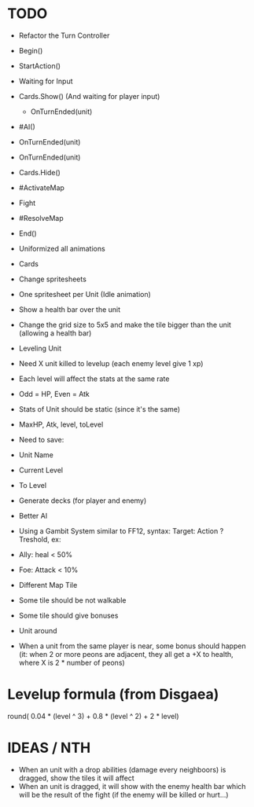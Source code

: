 TODO
====

* Refactor the Turn Controller
 * Begin()
 * StartAction()
 * Waiting for Input
  * Cards.Show() (And waiting for player input)
    * OnTurnEnded(unit)
  * #AI()
   * OnTurnEnded(unit)
 * OnTurnEnded(unit)
 * Cards.Hide()
 * #ActivateMap
 * Fight
 * #ResolveMap
 * End()

* Uniformized all animations
 * Cards

* Change spritesheets
 * One spritesheet per Unit (Idle animation)

* Show a health bar over the unit
 * Change the grid size to 5x5 and make the tile bigger than the unit (allowing a health bar)

* Leveling Unit
 * Need X unit killed to levelup (each enemy level give 1 xp)
 * Each level will affect the stats at the same rate
  * Odd = HP, Even = Atk
 * Stats of Unit should be static (since it's the same)
  * MaxHP, Atk, level, toLevel
 * Need to save:
  * Unit Name
  * Current Level
  * To Level

* Generate decks (for player and enemy)

* Better AI
 * Using a Gambit System similar to FF12, syntax: Target: Action ? Treshold, ex:
  * Ally: heal < 50%
  * Foe: Attack < 10%

* Different Map Tile
 * Some tile should be not walkable
 * Some tile should give bonuses

* Unit around
 * When a unit from the same player is near, some bonus should happen (it: when 2 or more peons are adjacent, they all get a +X to health, where X is 2 * number of peons)

Levelup formula (from Disgaea)
==============================

round( 0.04 * (level ^ 3) + 0.8 * (level ^ 2) + 2 * level)

IDEAS / NTH
===========

* When an unit with a drop abilities (damage every neighboors) is dragged, show the tiles it will affect
* When an unit is dragged, it will show with the enemy health bar which will be the result of the fight (if the enemy will be killed or hurt...)
